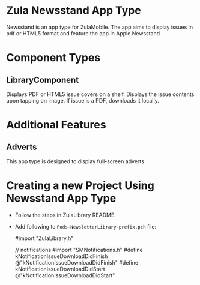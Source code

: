 Zula Newsstand App Type
=======================

Newsstand is an app type for ZulaMobile. The app aims to display 
issues in pdf or HTML5 format and feature the app in Apple Newsstand

Component Types
===============

LibraryComponent
----------------

Displays PDF or HTML5 issue covers on a shelf. Displays the issue contents upon
tapping on image. If issue is a PDF, downloads it locally.

Additional Features
===================

Adverts
-------

This app type is designed to display full-screen adverts

Creating a new Project Using Newsstand App Type
===============================================

 * Follow the steps in ZulaLibrary README.
 * Add following to `Pods-NewsletterLibrary-prefix.pch` file:

    #import "ZulaLibrary.h"
    
    // notifications
    #import "SMNotifications.h"
    #define kNotificationIssueDownloadDidFinish @"kNotificationIssueDownloadDidFinish"
    #define kNotificationIssueDownloadDidStart @"kNotificationIssueDownloadDidStart"
